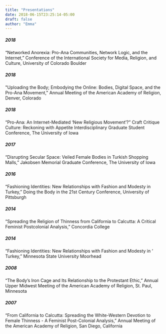 ```yaml
---
title: "Presentations"
date: 2018-06-15T23:25:14-05:00
draft: false
author: "Emma"
---
```

<h5>2018</h5>
“Networked Anorexia: Pro-Ana Communities, Network Logic, and the
Internet,” Conference of the International Society for Media, Religion, and
Culture, University of Colorado Boulder

<h5>2018</h5>
"Uploading the Body; Embodying the Online:  Bodies, Digital Space, and the Pro-Ana Movement," Annual Meeting of the American Academy of Religion, Denver, Colorado

<h5>2018</h5>
“Pro-Ana:  An Internet-Mediated ‘New Religious Movement’?”  Craft 
Critique Culture:  Reckoning with Appetite Interdisciplinary Graduate Student Conference, The University of Iowa
<br>

<h5>2017</h5>
“Disrupting Secular Space:  Veiled Female Bodies in Turkish Shopping 
Malls,” Jakobsen Memorial Graduate Conference, The University of Iowa
<br>

<h5>2016</h5>
“Fashioning Identities:  New Relationships with Fashion and Modesty in 
Turkey,” Doing the Body in the 21st Century Conference, University of 
Pittsburgh 
<br>

<h5>2014</h5>
“Spreading the Religion of Thinness from California to Calcutta:  A 
Critical Feminist Postcolonial Analysis,” Concordia College
<br>

<h5>2014</h5>
“Fashioning Identities:  New Relationships with Fashion and Modesty in ‘	
Turkey,” Minnesota State University Moorhead
<br>

<h5>2008</h5>
“The Body’s Iron Cage and Its Relationship to the Protestant Ethic,” 
Annual Upper Midwest Meeting of the American Academy of Religion, St. Paul, Minnesota
<br>

<h5>2007</h5>
“From California to Calcutta:  Spreading the White-Western Devotion to 
Female Thinness - A Feminist Post-Colonial Analysis,” Annual Meeting 
of the American Academy of Religion, San Diego, California





